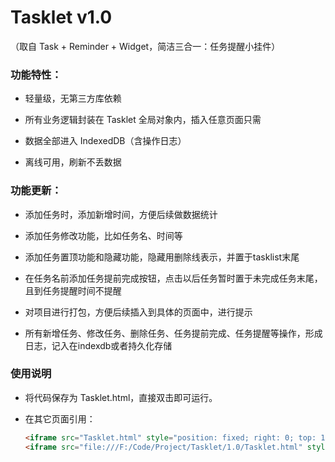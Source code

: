 # Tasklet v1.0
（取自 Task + Reminder + Widget，简洁三合一：任务提醒小挂件）

### 功能特性：

* 轻量级，无第三方库依赖

* 所有业务逻辑封装在 Tasklet 全局对象内，插入任意页面只需 <script src="Tasklet.html"></script>

* 数据全部进入 IndexedDB（含操作日志）

* 离线可用，刷新不丢数据

### 功能更新：

* 添加任务时，添加新增时间，方便后续做数据统计

* 添加任务修改功能，比如任务名、时间等

* 添加任务置顶功能和隐藏功能，隐藏用删除线表示，并置于tasklist末尾

* 在任务名前添加任务提前完成按钮，点击以后任务暂时置于未完成任务末尾，且到任务提醒时间不提醒

* 对项目进行打包，方便后续插入到具体的页面中，进行提示

* 所有新增任务、修改任务、删除任务、任务提前完成、任务提醒等操作，形成日志，记入在indexdb或者持久化存储

### 使用说明

* 将代码保存为 Tasklet.html，直接双击即可运行。

* 在其它页面引用：
  
	```html
	<iframe src="Tasklet.html" style="position: fixed; right: 0; top: 100px; width: 300px; height: 400px; border: none; z-index: 9999"></iframe>
	<iframe src="file:///F:/Code/Project/Tasklet/1.0/Tasklet.html" style="position: fixed; right: 0; top: 100px; width: 300px; height: 400px; border: none; z-index: 9999"></iframe>
	```